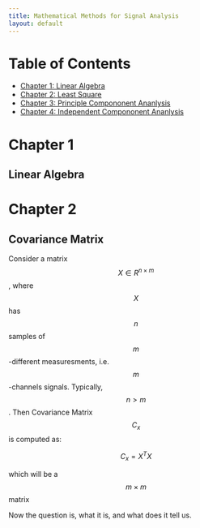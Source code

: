 ```yaml
---
title: Mathematical Methods for Signal Analysis
layout: default
---
```

<script src='https://cdnjs.cloudflare.com/ajax/libs/mathjax/2.7.4/MathJax.js?config=default'></script>

# Table of Contents
* [Chapter 1: Linear Algebra](#chapter-1)
* [Chapter 2: Least Square](#chapter-1)
* [Chapter 3: Principle Compononent Ananlysis](#chapter-1)
* [Chapter 4: Independent Compononent Ananlysis](#chapter-1)


# Chapter 1
## Linear Algebra


# Chapter 2
## Covariance Matrix

Consider a matrix $$X \in R^{n\times m}$$, where $$X$$ has $$n$$ samples of $$m$$-different measuresments, i.e. $$m$$-channels signals. Typically, $$n>m$$.
Then Covariance Matrix $$C_x$$ is computed as:

$$C_x =  X^TX$$

which will be a $$m \times m$$ matrix

Now the question is, what it is, and what does it tell us.






